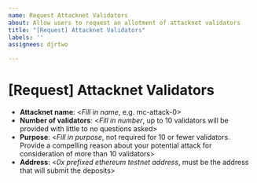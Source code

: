 ```yaml
---
name: Request Attacknet Validators
about: Allow users to request an allotment of attacknet validators
title: "[Request] Attacknet Validators"
labels: ''
assignees: djrtwo

---
```


# [Request] Attacknet Validators

* __Attacknet name__: <*Fill in name*, e.g. mc-attack-0>
* __Number of validators__: <*Fill in number*, up to 10 validators will be provided with little to no questions asked>
* __Purpose__: <*Fill in purpose*, not required for 10 or fewer validators. Provide a compelling reason about your potential attack for consideration of more than 10 validators>
* __Address__: <*0x prefixed ethereum testnet address*, must be the address that will submit the deposits>
